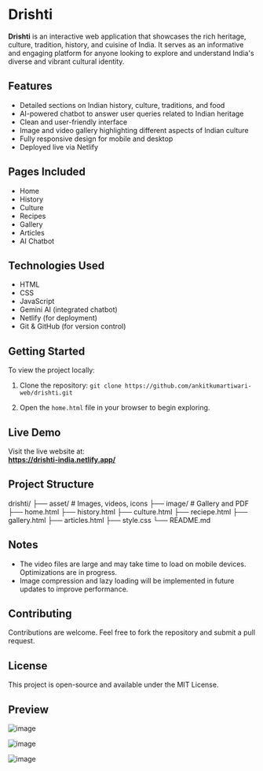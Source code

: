 # Drishti

**Drishti** is an interactive web application that showcases the rich heritage, culture, tradition, history, and cuisine of India. It serves as an informative and engaging platform for anyone looking to explore and understand India's diverse and vibrant cultural identity.

## Features

- Detailed sections on Indian history, culture, traditions, and food
- AI-powered chatbot to answer user queries related to Indian heritage
- Clean and user-friendly interface
- Image and video gallery highlighting different aspects of Indian culture
- Fully responsive design for mobile and desktop
- Deployed live via Netlify

## Pages Included

- Home
- History
- Culture
- Recipes
- Gallery
- Articles
- AI Chatbot

## Technologies Used

- HTML
- CSS
- JavaScript
- Gemini AI (integrated chatbot)
- Netlify (for deployment)
- Git & GitHub (for version control)

## Getting Started

To view the project locally:

1. Clone the repository:
`git clone https://github.com/ankitkumartiwari-web/drishti.git`

3. Open the `home.html` file in your browser to begin exploring.

## Live Demo

Visit the live website at:  
**https://drishti-india.netlify.app/**


## Project Structure

drishti/
├── asset/ # Images, videos, icons
├── image/ # Gallery and PDF
├── home.html
├── history.html
├── culture.html
├── reciepe.html
├── gallery.html
├── articles.html
├── style.css
└── README.md



## Notes

- The video files are large and may take time to load on mobile devices. Optimizations are in progress.
- Image compression and lazy loading will be implemented in future updates to improve performance.

## Contributing

Contributions are welcome. Feel free to fork the repository and submit a pull request.

## License

This project is open-source and available under the MIT License.


## Preview

![image](https://github.com/user-attachments/assets/131e0e89-922b-45d8-a9cf-0a001beb26ef)


![image](https://github.com/user-attachments/assets/50357a56-d5b1-48ba-97f5-d91c49f320bc)


![image](https://github.com/user-attachments/assets/9e273c85-ee81-43c9-a075-ba3b7e739396)


